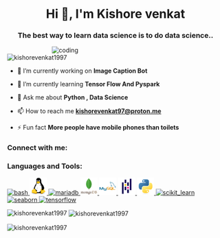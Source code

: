 <h1 align="center">Hi 👋, I'm Kishore venkat</h1>
<h3 align="center">The best way to learn data science is to do data science..</h3>
<img align="right" alt="coding" width="400" src="https://blog.penjee.com/wp-content/uploads/2015/04/top-5-programming-animated-gifs_demonstration-of-while-loop-animation_logo.gif">

<p align="left"> <img src="https://komarev.com/ghpvc/?username=kishorevenkat1997&label=Profile%20views&color=0e75b6&style=flat" alt="kishorevenkat1997" /> </p>

- 🔭 I’m currently working on **Image Caption Bot**

- 🌱 I’m currently learning **Tensor Flow And Pyspark**

- 💬 Ask me about **Python , Data Science**

- 📫 How to reach me **kishorevenkat97@proton.me**

- ⚡ Fun fact **More people have mobile phones than toilets**

<h3 align="left">Connect with me:</h3>
<p align="left">
</p>

<h3 align="left">Languages and Tools:</h3>
<p align="left"> <a href="https://www.gnu.org/software/bash/" target="_blank" rel="noreferrer"> <img src="https://www.vectorlogo.zone/logos/gnu_bash/gnu_bash-icon.svg" alt="bash" width="40" height="40"/> </a> <a href="https://www.linux.org/" target="_blank" rel="noreferrer"> <img src="https://raw.githubusercontent.com/devicons/devicon/master/icons/linux/linux-original.svg" alt="linux" width="40" height="40"/> </a> <a href="https://mariadb.org/" target="_blank" rel="noreferrer"> <img src="https://www.vectorlogo.zone/logos/mariadb/mariadb-icon.svg" alt="mariadb" width="40" height="40"/> </a> <a href="https://www.mongodb.com/" target="_blank" rel="noreferrer"> <img src="https://raw.githubusercontent.com/devicons/devicon/master/icons/mongodb/mongodb-original-wordmark.svg" alt="mongodb" width="40" height="40"/> </a> <a href="https://www.mysql.com/" target="_blank" rel="noreferrer"> <img src="https://raw.githubusercontent.com/devicons/devicon/master/icons/mysql/mysql-original-wordmark.svg" alt="mysql" width="40" height="40"/> </a> <a href="https://pandas.pydata.org/" target="_blank" rel="noreferrer"> <img src="https://raw.githubusercontent.com/devicons/devicon/2ae2a900d2f041da66e950e4d48052658d850630/icons/pandas/pandas-original.svg" alt="pandas" width="40" height="40"/> </a> <a href="https://www.python.org" target="_blank" rel="noreferrer"> <img src="https://raw.githubusercontent.com/devicons/devicon/master/icons/python/python-original.svg" alt="python" width="40" height="40"/> </a> <a href="https://scikit-learn.org/" target="_blank" rel="noreferrer"> <img src="https://upload.wikimedia.org/wikipedia/commons/0/05/Scikit_learn_logo_small.svg" alt="scikit_learn" width="40" height="40"/> </a> <a href="https://seaborn.pydata.org/" target="_blank" rel="noreferrer"> <img src="https://seaborn.pydata.org/_images/logo-mark-lightbg.svg" alt="seaborn" width="40" height="40"/> </a> <a href="https://www.tensorflow.org" target="_blank" rel="noreferrer"> <img src="https://www.vectorlogo.zone/logos/tensorflow/tensorflow-icon.svg" alt="tensorflow" width="40" height="40"/> </a> </p>

<p><img align="left" src="https://github-readme-stats.vercel.app/api/top-langs?username=kishorevenkat1997&show_icons=true&locale=en&layout=compact" alt="kishorevenkat1997" /></p>

<p>&nbsp;<img align="center" src="https://github-readme-stats.vercel.app/api?username=kishorevenkat1997&show_icons=true&locale=en" alt="kishorevenkat1997" /></p>

<p><img align="center" src="https://github-readme-streak-stats.herokuapp.com/?user=kishorevenkat1997&" alt="kishorevenkat1997" /></p>
